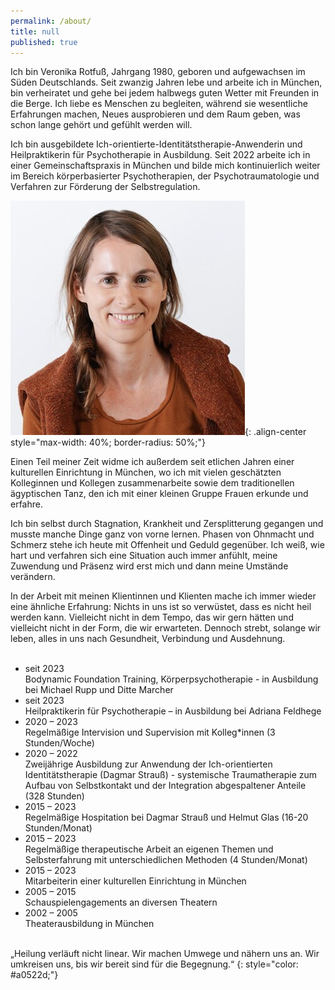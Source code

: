 ```yaml
---
permalink: /about/
title: null
published: true
---
```

Ich bin Veronika Rotfuß, Jahrgang 1980, geboren und aufgewachsen im Süden Deutschlands. Seit zwanzig Jahren lebe und arbeite ich in München, bin verheiratet und gehe bei jedem halbwegs guten Wetter mit Freunden in die Berge. Ich liebe es Menschen zu begleiten, während sie wesentliche Erfahrungen machen, Neues ausprobieren und dem Raum geben, was schon lange gehört und gefühlt werden will.

Ich bin ausgebildete Ich-orientierte-Identitätstherapie-Anwenderin und Heilpraktikerin für Psychotherapie in Ausbildung. Seit 2022 arbeite ich in einer Gemeinschaftspraxis in München und bilde mich kontinuierlich weiter im Bereich körperbasierter Psychotherapien, der Psychotraumatologie und Verfahren zur Förderung der Selbstregulation.

![Veronika Rotfuß](/assets/images/About_Veronika_klein.jpg){: .align-center style="max-width: 40%; border-radius: 50%;"}

Einen Teil meiner Zeit widme ich außerdem seit etlichen Jahren einer kulturellen Einrichtung in München, wo ich mit vielen geschätzten Kolleginnen und Kollegen zusammenarbeite sowie dem traditionellen ägyptischen Tanz, den ich mit einer kleinen Gruppe Frauen erkunde und erfahre.

Ich bin selbst durch Stagnation, Krankheit und Zersplitterung gegangen und musste manche Dinge ganz von vorne lernen. Phasen von Ohnmacht und Schmerz stehe ich heute mit Offenheit und Geduld gegenüber. Ich weiß, wie hart und verfahren sich eine Situation auch immer anfühlt, meine Zuwendung und Präsenz wird erst mich und dann meine Umstände verändern.

In der Arbeit mit meinen Klientinnen und Klienten mache ich immer wieder eine ähnliche Erfahrung: Nichts in uns ist so verwüstet, dass es nicht heil werden kann. Vielleicht nicht in dem Tempo, das wir gern hätten und vielleicht nicht in der Form, die wir erwarteten. Dennoch strebt, solange wir leben, alles in uns nach Gesundheit, Verbindung und Ausdehnung.  
<br>

* seit 2023  
  Bodynamic Foundation Training, Körperpsychotherapie  - in Ausbildung  bei Michael Rupp und Ditte Marcher
* seit 2023  
  Heilpraktikerin für Psychotherapie – in Ausbildung bei Adriana Feldhege
* 2020 – 2023  
  Regelmäßige Intervision und Supervision mit Kolleg*innen (3 Stunden/Woche)
* 2020 – 2022  
  Zweijährige Ausbildung zur Anwendung der Ich-orientierten Identitätstherapie (Dagmar Strauß) - systemische Traumatherapie zum Aufbau von Selbstkontakt und der Integration abgespaltener Anteile (328 Stunden)
* 2015 – 2023  
  Regelmäßige Hospitation bei Dagmar Strauß und Helmut Glas (16-20 Stunden/Monat)
* 2015 –  2023  
  Regelmäßige therapeutische Arbeit an eigenen Themen und Selbsterfahrung mit unterschiedlichen Methoden (4 Stunden/Monat)
* 2015 – 2023  
  Mitarbeiterin einer kulturellen Einrichtung in München
* 2005 – 2015  
  Schauspielengagements an diversen Theatern
* 2002 – 2005  
  Theaterausbildung in München

<br>
„Heilung verläuft nicht linear. Wir machen Umwege und nähern uns an. Wir umkreisen uns, bis wir bereit sind für die Begegnung.“  
{: style="color: #a0522d;"}
